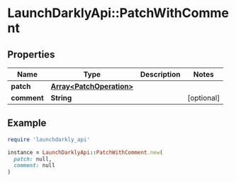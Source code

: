 # LaunchDarklyApi::PatchWithComment

## Properties

| Name | Type | Description | Notes |
| ---- | ---- | ----------- | ----- |
| **patch** | [**Array&lt;PatchOperation&gt;**](PatchOperation.md) |  |  |
| **comment** | **String** |  | [optional] |

## Example

```ruby
require 'launchdarkly_api'

instance = LaunchDarklyApi::PatchWithComment.new(
  patch: null,
  comment: null
)
```

